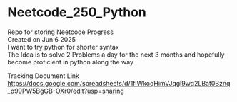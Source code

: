 # Neetcode_250_Python
Repo for storing Neetcode Progress <br>
Created on Jun 6 2025 <br>
I want to try python for shorter syntax <br>
The Idea is to solve 2 Problems a day for the next 3 months and hopefully become proficient in python along the way <br>

Tracking Document Link <br>
https://docs.google.com/spreadsheets/d/1flWkoqHimVJqgl9wq2LBat0Bznq_p99PW5BgGB-OXr0/edit?usp=sharing
